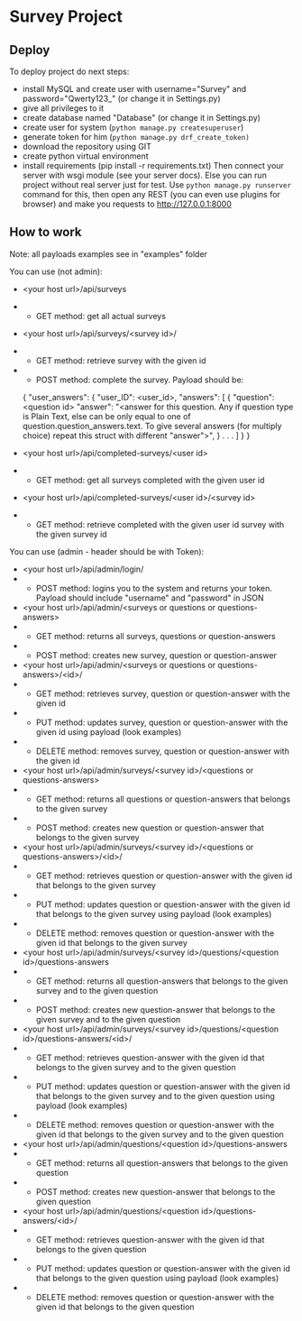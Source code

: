 # Survey Project
## Deploy
To deploy project do next steps:
- install MySQL and create user with username=\"Survey\" and password=\"Qwerty123_\" (or change it in Settings.py)
- give all privileges to it
- create database named \"Database\" (or change it in Settings.py)
- create user for system (`python manage.py createsuperuser`)
- generate token for him (`python manage.py drf_create_token)`
- download the repository using GIT
- create python virtual environment
- install requirements (pip install -r requirements.txt)
Then connect your server with wsgi module (see your server docs). Else you can run project without real server just for test. Use `python manage.py runserver` command for this, then open any REST (you can even use plugins for browser) and make you requests to http://127.0.0.1:8000

## How to work

Note: all payloads examples see in \"examples\" folder

You can use (not admin):
 - \<your host url\>/api/surveys
 - - GET method: get all actual surveys
 - \<your host url\>/api/surveys/\<survey id\>/
 - - GET method: retrieve survey with the given id
 - - POST method: complete the survey. Payload should be:

    {
    "user_answers": {
		  "user_ID": \<user_id\>,
		    "answers": [
		    {
		    "question": \<question id\>
		    "answer": "\<answer for this question. Any if question type is Plain Text, else can be only equal to one of question.question_answers.text. To give several answers (for multiply choice) repeat this struct with different \"answer\"\>",
		    }
		    . . .
		    ]
		    }
		    }
- \<your host url\>/api/completed-surveys/\<user id\>
- - GET method: get all surveys completed with the given user id
- \<your host url\>/api/completed-surveys/\<user id\>/\<survey id\>
- - GET method: retrieve completed with the given user id survey with the given survey id

You can use (admin - header should be with Token):
- \<your host url\>/api/admin/login/
- - POST method: logins you to the system and returns your token. Payload should include \"username\" and \"password\" in JSON
- \<your host url\>/api/admin/\<surveys or questions or questions-answers\>
- - GET method: returns all surveys, questions or question-answers
- - POST method: creates new survey, question or question-answer
-  \<your host url\>/api/admin/\<surveys or questions or questions-answers\>/\<id\>/
- - GET method: retrieves survey, question or question-answer with the given id
- - PUT method: updates survey, question or question-answer with the given id using payload (look examples)
- - DELETE method: removes survey, question or question-answer with the given id 
-  \<your host url\>/api/admin/surveys/\<survey id\>/\<questions or questions-answers\>
- - GET method: returns all questions or question-answers that belongs to the given survey
- - POST method: creates new question or question-answer that belongs to the given survey
-  \<your host url\>/api/admin/surveys/\<survey id\>/\<questions or questions-answers\>/\<id\>/
- - GET method: retrieves question or question-answer with the given id that belongs to the given survey
- - PUT method: updates  question or question-answer with the given id that belongs to the given survey using payload (look examples)
- - DELETE method: removes question or question-answer with the given id that belongs to the given survey
-  \<your host url\>/api/admin/surveys/\<survey id\>/questions/\<question id\>/questions-answers
- - GET method: returns all question-answers that belongs to the given survey and to the given question
- - POST method: creates new question-answer that belongs to the given survey and to the given question
-  \<your host url\>/api/admin/surveys/\<survey id\>/questions/\<question id\>/questions-answers/\<id\>/
- - GET method: retrieves question-answer with the given id that belongs to the given survey and to the given question
- - PUT method: updates  question or question-answer with the given id that belongs to the given survey and to the given question using payload (look examples)
- - DELETE method: removes question or question-answer with the given id that belongs to the given survey and to the given question
-  \<your host url\>/api/admin/questions/\<question id\>/questions-answers
- - GET method: returns all question-answers that belongs to the given question
- - POST method: creates new question-answer that belongs to the given question
-  \<your host url\>/api/admin/questions/\<question id\>/questions-answers/\<id\>/
- - GET method: retrieves question-answer with the given id that belongs to the given question
- - PUT method: updates  question or question-answer with the given id that belongs to the given question using payload (look examples)
- - DELETE method: removes question or question-answer with the given id that belongs to the given question
